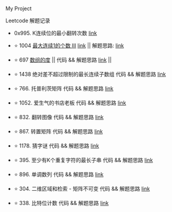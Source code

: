 My Project

Leetcode 解题记录

-  0x995. K连续位的最小翻转次数 [link](https://github.com/Chalkydoge/toy_codes/blob/master/my_leetcode/_995.cpp)

- :star: 1004 [最大连续1的个数 III](https://leetcode-cn.com/problems/max-consecutive-ones-iii/) [link](https://github.com/Chalkydoge/toy_codes/blob/master/my_leetcode/_1004.cpp) ||
  解题思路: [link](https://github.com/Chalkydoge/toy_codes/blob/master/my_leetcode/_ans1004.md)

- :star: 697 [数组的度](https://leetcode-cn.com/problems/degree-of-an-array/) || 代码 && 解题思路 [link](https://github.com/Chalkydoge/toy_codes/blob/master/my_leetcode/_697.cpp) || 

- :star: 1438 绝对差不超过限制的最长连续子数组 代码 && 解题思路 [link](https://github.com/Chalkydoge/toy_codes/blob/master/my_leetcode/_1438.cpp)

- :star: 766. 托普利茨矩阵 代码 && 解题思路 [link](https://github.com/Chalkydoge/toy_codes/blob/master/my_leetcode/_766.cpp)

- :star: 1052. 爱生气的书店老板 代码 && 解题思路 [link](https://github.com/Chalkydoge/toy_codes/blob/master/my_leetcode/_1052.cpp)

- :star: 832. 翻转图像 代码 && 解题思路 [link](https://github.com/Chalkydoge/toy_codes/blob/master/my_leetcode/_832.cpp)

- :star: 867. 转置矩阵 代码 && 解题思路 [link](https://github.com/Chalkydoge/toy_codes/blob/master/my_leetcode/_867.cpp)

- :star: 1178. 猜字谜 代码 && 解题思路 [link](https://github.com/Chalkydoge/toy_codes/blob/master/my_leetcode/_1178.cpp)

- :star: 395. 至少有K个重复字符的最长子串 代码 && 解题思路 [link](https://github.com/Chalkydoge/toy_codes/blob/master/my_leetcode/_395.cpp)

- :star: 896. 单调数列 代码 && 解题思路 [link](https://github.com/Chalkydoge/toy_codes/blob/master/my_leetcode/_896.cpp)

- :star: 304. 二维区域和检索 - 矩阵不可变 代码 && 解题思路 [link](https://github.com/Chalkydoge/toy_codes/blob/master/my_leetcode/_304.cpp)

- :star: 338. 比特位计数 代码 && 解题思路 [link](https://github.com/Chalkydoge/toy_codes/blob/master/my_leetcode/_338.cpp)
